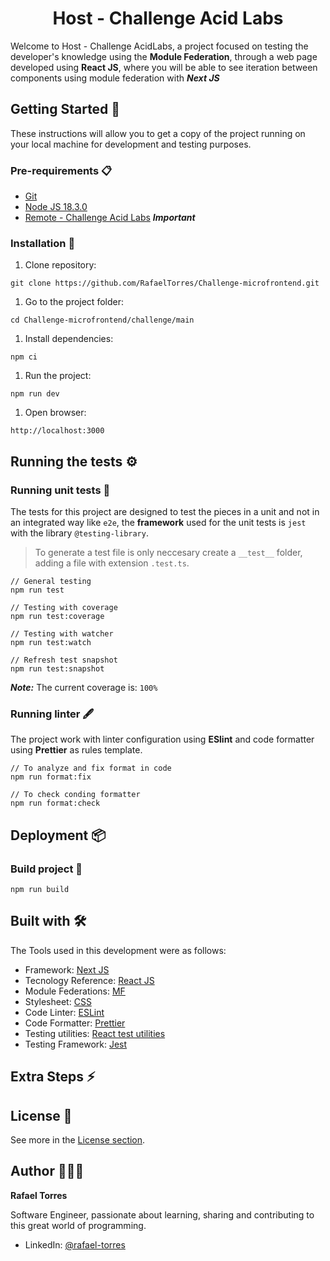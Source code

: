 <h1 align="center">Host - Challenge Acid Labs</h1>

Welcome to Host - Challenge AcidLabs, a project focused on testing the developer's knowledge using the **Module Federation**, through a web page developed using **React JS**, where you will be able to see iteration between components using module federation with ***Next JS***


## Getting Started 🚀

These instructions will allow you to get a copy of the project running on your local machine for development and testing purposes.

### Pre-requirements 📋

[//]: # (This is an internal comment not shown in the README visually)
[//]: # (What things do you need to work with the project and how to install them)

* [Git](https://git-scm.com/downloads)
* [Node JS 18.3.0](https://nodejs.org/es/download)
* [Remote - Challenge Acid Labs](../counter/README.md) ***Important***

### Installation 🔧

[//]: # (A series of step-by-step examples that tells you what to run to have a development environment running)

1. Clone repository:

  ```shell
  git clone https://github.com/RafaelTorres/Challenge-microfrontend.git
  ```

1. Go to the project folder:

  ```shell
  cd Challenge-microfrontend/challenge/main
  ```

1. Install dependencies:

  ```shell
  npm ci
  ```

1. Run the project:

  ```shell
  npm run dev
  ```

1. Open browser:

  ```shell
  http://localhost:3000
  ```

## Running the tests ⚙️
### Running unit tests 🔩

The tests for this project are designed to test the pieces in a unit and not in an integrated way like `e2e`, the **framework** used for the unit tests
is `jest` with the library `@testing-library`.

> To generate a test file is only neccesary create a `__test__` folder,  adding a file with extension `.test.ts`.


```shell
// General testing
npm run test

// Testing with coverage
npm run test:coverage

// Testing with watcher
npm run test:watch

// Refresh test snapshot
npm run test:snapshot
```

***Note:*** The current coverage is: `100%`

### Running linter 🖋

The project work with linter configuration using **ESlint** and code formatter using **Prettier** as rules template.

```shell
// To analyze and fix format in code
npm run format:fix

// To check conding formatter
npm run format:check
```

## Deployment 📦

### Build project 🔨

```shell
npm run build
```

## Built with 🛠️

The Tools used in this development were as follows:

* Framework: [Next JS](https://nextjs.org/)
* Tecnology Reference: [React JS](https://reactjs.org/)
* Module Federations: [MF](https://github.com/module-federation/universe/tree/main#readme)
* Stylesheet: [CSS](https://developer.mozilla.org/en-US/docs/Web/CSS)
* Code Linter: [ESLint](https://eslint.org/)
* Code Formatter: [Prettier](https://prettier.io/)
* Testing utilities: [React test utilities](https://testing-library.com/docs/react-testing-library/intro/)
* Testing Framework: [Jest](https://jestjs.io/)

## Extra Steps ⚡

<Add extra steps that you can run as part of building tasks>

## License 📄

<Add project license here></Add>
See more in the [License section](../LICENSE).

## Author 👨🏻‍💻

**Rafael Torres**

Software Engineer, passionate about learning, sharing and contributing to this great world of programming.

* LinkedIn: [@rafael-torres](https://www.linkedin.com/in/rafael-torres-18b3a6128)
